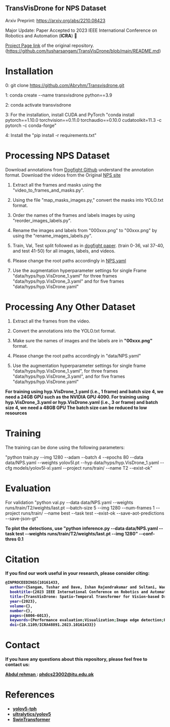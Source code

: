 ## TransVisDrone for NPS Dataset
Arxiv Preprint: https://arxiv.org/abs/2210.08423

Major Update: Paper Accepted to 2023 IEEE International Conference on Robotics and Automation (**ICRA**) 🎉 

[Project Page link](https://tusharsangam.github.io/TransVisDrone-project-page/) of the original repository. (https://github.com/tusharsangam/TransVisDrone/blob/main/README.md)

# Installation

0: git clone https://github.com/Abryhm/Transvisdrone.git

1: conda create --name transvisdrone python==3.9

2: conda activate transvisdrone

3: For the installation, install CUDA and PyTorch "conda install pytorch==1.10.0 torchvision==0.11.0 torchaudio==0.10.0 cudatoolkit=11.3 -c pytorch -c conda-forge"

4: Install the "pip install -r requirements.txt"


# Processing NPS Dataset
Download annotations from [Dogfight Github](https://github.com/mwaseema/Drone-Detection?tab=readme-ov-file#annotations) understand the annotation format.
Download the videos from the Original [NPS site](https://engineering.purdue.edu/~bouman/UAV_Dataset/)

1. Extract all the frames and masks using the "video_to_frames_and_masks.py".

2. Using the file "map_masks_images.py," convert the masks into YOLO.txt  format. 

3. Order the names of the frames and labels images by using "reorder_images_labels.py".

4. Rename the images and labels from "000xxx.png" to "00xxx.png" by using the "rename_images_labels.py".

5. Train, Val, Test split followed as in  [dogfight paper](https://arxiv.org/pdf/2103.17242.pdf). (train 0-36, val 37-40, and test 41-50) for all images, labels, and videos. 

6.  Please change the root paths accordingly in [NPS.yaml](./data/NPS.yaml)

7. Use the augmentation hyperparameter settings for single Frame "data/hyps/hyp.VisDrone_1.yaml" for three frames "data/hyps/hyp.VisDrone_3.yaml" and for five frames "data/hyps/hyp.VisDrone.yaml" 


# Processing Any Other Dataset

1. Extract all the frames from the video.

2. Convert the annotations into the YOLO.txt format.

3. Make sure the names of images and the labels  are in <strong> "00xxx.png" </strong>  format.

4.  Please change the root paths accordingly in "data/NPS.yaml"

5. Use the augmentation hyperparameter settings for single frame "data/hyps/hyp.VisDrone_1.yaml", for three frames "data/hyps/hyp.VisDrone_3.yaml", and for five frames "data/hyps/hyp.VisDrone.yaml" 


<strong> For training using hyp.VisDrone_1.yaml (i.e., 1 frame) and batch size 4, we need a 24GB GPU such as the NVIDIA GPU 4090. </strong>
<strong> For training using hyp.VisDrone_3.yaml or hyp.VisDrone.yaml (i.e., 3 or frame) and batch size 4, we need a 48GB GPU </strong> 
<strong> The batch size can be reduced to low resources </strong>



# Training

The training can be done using the following parameters:

"python train.py --img 1280 --adam --batch 4 --epochs 80 --data data/NPS.yaml --weights yolov5l.pt --hyp data/hyps/hyp.VisDrone_1.yaml --cfg models/yolov5l-xl.yaml --project runs/train/ --name T2 --exist-ok"


# Evaluation
For validation "python val.py --data data/NPS.yaml --weights runs/train/T2/weights/last.pt --batch-size 5 --img 1280 --num-frames 1 --project runs/train/ --name best --task test --exist-ok --save-aot-predictions --save-json-gt" 

<strong> To plot the detections, use  "python inference.py --data data/NPS.yaml --task test --weights runs/train/T2/weights/last.pt --img 1280" --conf-thres 0.1 <strong>  

# Citation
If you find our work useful in your research, please consider citing:
``` bash
@INPROCEEDINGS{10161433,
  author={Sangam, Tushar and Dave, Ishan Rajendrakumar and Sultani, Waqas and Shah, Mubarak},
  booktitle={2023 IEEE International Conference on Robotics and Automation (ICRA)}, 
  title={TransVisDrone: Spatio-Temporal Transformer for Vision-based Drone-to-Drone Detection in Aerial Videos}, 
  year={2023},
  volume={},
  number={},
  pages={6006-6013},
  keywords={Performance evaluation;Visualization;Image edge detection;Robot vision systems;Transformers;Throughput;Real-time systems},
  doi={10.1109/ICRA48891.2023.10161433}}
```

# Contact
If you have any questions about this repository, please feel free to contact us:

[Abdul rehman ](https://www.linkedin.com/in/abdul-rehman-079348122/): [phdcs23002@itu.edu.pk](mailto:phdcs23002@itu.edu.pk)


# References
* [yolov5-tph](https://github.com/cv516Buaa/tph-yolov5)
* [ultralytics/yolov5](https://github.com/ultralytics/yolov5)
* [SwinTransformer](https://github.com/microsoft/Swin-Transformer)
